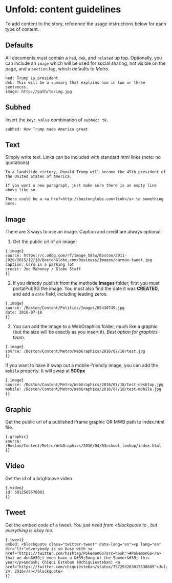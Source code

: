 # Unfold: content guidelines

To add content to the story, reference the usage instructions below for each type of content.

## Defaults
All documents must contain a `hed`, `dek`, and `related` up top. Optionally, you can include an `image` which will be used for social sharing, not visible on the page, and a `section` tag, which defaults to *Metro*.

```
hed: Trump is president
dek: This will be a summary that explains how in two or three sentences.
image: http://path/to/img.jpg 
```

## Subhed
Insert the `key: value` combination of `subhed: tk`.

```
subhed: How Trump made America great
```

## Text
Simply write text. Links can be included with standard html links (note: no quotations)

```
In a landslide victory, Donald Trump will become the 45th president of the United States of America.

If you want a new paragraph, just make sure there is an empty line above like so.

There could be a <a href=http://bostonglobe.com>link</a> to something here.
```

## Image
There are 3 ways to use an image. Caption and credit are always optional.

1) Get the public url of an image:

```
{.image}
source: https://c.o0bg.com/rf/image_585w/Boston/2011-2020/2015/12/10/BostonGlobe.com/Business/Images/carmax-tweet.jpg
caption: Cars in a parking lot
credit: Joe Mahoney / Globe Staff
{}
```

2) If you directly publish from the methode **Images** folder, first you must portalPubBG the image. You must also find the date it was **CREATED**, and add a `date` field, including leading zeros.

```
{.image}
source: /Boston/Content/Politics/Images/05430749.jpg
date: 2016-07-18
{}
```

3) You can add the image to a WebGraphics folder, much like a graphic (but the size will be exactly as you insert it). *Best option for graphics team.*

```
{.image}
source: /Boston/Content/Metro/WebGraphics/2016/07/18/test.jpg
{}
```

If you want to have it swap out a mobile-friendly image, you can add the `mobile` property. It will swap at **500px**

```
{.image}
source: /Boston/Content/Metro/WebGraphics/2016/07/18/test-desktop.jpg
mobile: /Boston/Content/Metro/WebGraphics/2016/07/18/test-mobile.jpg
{}
```

## Graphic
Get the public url of a published iframe graphic OR MWB path to index.html file.

```
{.graphic}
source: /Boston/Content/Metro/WebGraphics/2016/04/03school_lookup/index.html
{}
```

## Video
Get the id of a brightcove video

```
{.video}
id: 5012569570001
{}
```

## Tweet
Get the embed code of a tweet. *You just need from <blockquote to </blockquote>, but everything is okay too.*

```
{.tweet}
embed: <blockquote class="twitter-tweet" data-lang="en"><p lang="en" dir="ltr">Everybody is so busy with <a href="https://twitter.com/hashtag/PokemonGo?src=hash">#PokemonGo</a> that we don&#39;t even have a &#39;Song of the Summer&#39; this year</p>&mdash; Chiqui Esteban (@chiquiesteban) <a href="https://twitter.com/chiquiesteban/status/757293263015538689">July 24, 2016</a></blockquote>
{}
```
